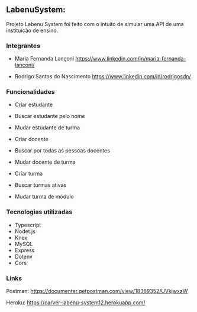 ## LabenuSystem:

Projeto Labenu System foi feito com o intuito de simular uma API de uma instituição de ensino.

### Integrantes

- Maria Fernanda Lançoni 
https://www.linkedin.com/in/maria-fernanda-lanconi/

- Rodrigo Santos do Nascimento 
https://www.linkedin.com/in/rodrigosdn/

### Funcionalidades

- Criar estudante
- Buscar estudante pelo nome
- Mudar estudante de turma

- Criar docente
- Buscar por todas as pessoas docentes
- Mudar docente de turma

- Criar turma
- Buscar turmas ativas
- Mudar turma de módulo

### Tecnologias utilizadas

- Typescript
- Nodet.js
- Knex
- MySQL
- Express
- Dotenv
- Cors

### Links

Postman: https://documenter.getpostman.com/view/18389352/UVkjwxzW

Heroku: https://carver-labenu-system12.herokuapp.com/
